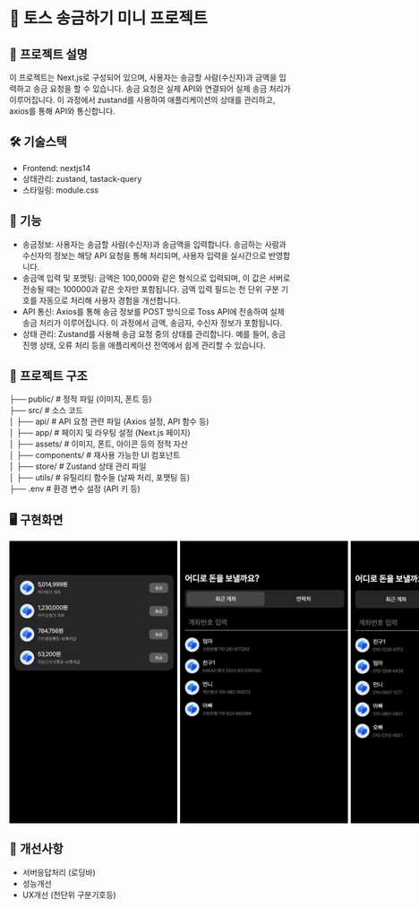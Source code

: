 # 🚀 토스 송금하기 미니 프로젝트

## 📌 프로젝트 설명
이 프로젝트는 Next.js로 구성되어 있으며, 사용자는 송금할 사람(수신자)과 금액을 입력하고 송금 요청을 할 수 있습니다. 송금 요청은 실제 API와 연결되어 실제 송금 처리가 이루어집니다. 이 과정에서 zustand를 사용하여 애플리케이션의 상태를 관리하고, axios를 통해 API와 통신합니다.

## 🛠️ 기술스택
- Frontend: nextjs14
- 상태관리: zustand, tastack-query
- 스타일링: module.css

## 🎯 기능
- 송금정보: 사용자는 송금할 사람(수신자)과 송금액을 입력합니다. 송금하는 사람과 수신자의 정보는 해당 API 요청을 통해 처리되며, 사용자 입력을 실시간으로 반영합니다.
- 송금액 입력 및 포맷팅: 금액은 100,000와 같은 형식으로 입력되며, 이 값은 서버로 전송될 때는 100000과 같은 숫자만 포함됩니다. 금액 입력 필드는 천 단위 구분 기호를 자동으로 처리해 사용자 경험을 개선합니다.
- API 통신: Axios를 통해 송금 정보를 POST 방식으로 Toss API에 전송하여 실제 송금 처리가 이루어집니다. 이 과정에서 금액, 송금자, 수신자 정보가 포함됩니다.
- 상태 관리: Zustand를 사용해 송금 요청 중의 상태를 관리합니다. 예를 들어, 송금 진행 상태, 오류 처리 등을 애플리케이션 전역에서 쉽게 관리할 수 있습니다.

## 📂 프로젝트 구조
├── public/             # 정적 파일 (이미지, 폰트 등)  
├── src/                # 소스 코드  
│   ├── api/            # API 요청 관련 파일 (Axios 설정, API 함수 등)  
│   ├── app/            # 페이지 및 라우팅 설정 (Next.js 페이지)  
│   ├── assets/         # 이미지, 폰트, 아이콘 등의 정적 자산  
│   ├── components/     # 재사용 가능한 UI 컴포넌트  
│   ├── store/          # Zustand 상태 관리 파일  
│   ├── utils/          # 유틸리티 함수들 (날짜 처리, 포맷팅 등)  
├── .env                # 환경 변수 설정 (API 키 등)


## 🖥️ 구현화면
<div style="display: flex; gap: 5px;">
  <img src="./src/assets/readme/toss1.jpg" alt="송금 화면" width="300" />
  <img src="./src/assets/readme/toss2.jpg" alt="송금 화면" width="300" />
  <img src="./src/assets/readme/toss3.jpg" alt="송금 화면" width="300" />
  <img src="./src/assets/readme/toss4.jpg" alt="송금 화면" width="300" />
  <img src="./src/assets/readme/toss5.jpg" alt="송금 화면" width="300" />
</div>

## 🎯 개선사항
- 서버응답처리 (로딩바)
- 성능개선
- UX개선 (천단위 구분기호등)
